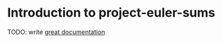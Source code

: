 # Introduction to project-euler-sums

TODO: write [great documentation](http://jacobian.org/writing/what-to-write/)
